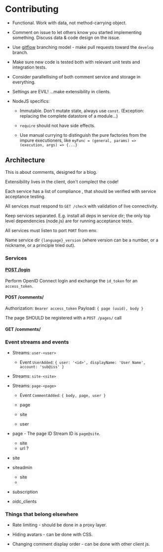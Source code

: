 Contributing
============

* Functional.  Work with data, not method-carrying object.

* Comment on issue to let others know you started implementing something.
  Discuss data & code design on the issue.

* Use [gitflow](https://github.com/nvie/gitflow) branching model - make pull
  requests toward the `develop` branch.

* Make sure new code is tested both with relevant unit tests and integration
  tests.

* Consider parallellising of both comment service and storage in everything.

* Settings are EVIL!  ...make extensibility in clients.

* NodeJS specifics:

  * Immutable.  Don't mutate state, always use `const`.  (Exception: replacing
    the complete datastore of a module...)

  * `require` should not have side effects.

  * Use manual currying to distinguish the pure factories from the impure
    executioners, like `myFunc = (general, params) => (execution, args) => {...}`


Architecture
------------

This is about comments, designed for a blog.

Extensibility lives in the client, don't complect the code!

Each service has a list of compliance , that should be verified with service
acceptance testing.

All services must respond to `GET /check` with validation of live connectivity.

Keep services separated.  E.g. install all deps in service dir; the only top
level dependencies (node.js) are for running acceptance tests.

All services must listen to port `PORT` from env.

Name service dir `{language}_version` (where version can be a number, or a
nickname, or a principle tried out).


### Services

#### [POST /login](services/login_post/README.md)

Perform OpenID Connect login and exchange the `id_token` for an `access_token`.


#### POST /comments/

Authorization: `Bearer access_token`
Payload: `{ page (uuid), body }`

The page SHOULD be registered with a `POST /pages/` call


#### GET /comments/




### Event streams and events

* Streams: `user-<user>`
  * Event `UserAdded`: `{ user: '<id>', displayName: 'User Name', account: 'sub@iss' }`

* Streams: `site-<site>`

* Streams: `page-<page>`
  * Event `CommentAdded`: `{ body, page, user }`

  * page
  * site
  * user

* page - The page ID Stream ID is `page@site`.
  * site
  * url ?

* site

* siteadmin
  * site
  * 

* subscription

* oidc_clients


### Things that belong elsewhere

* Rate limiting - should be done in a proxy layer.

* Hiding avatars - can be done with CSS.

* Changing comment display order - can be done with other client js.
